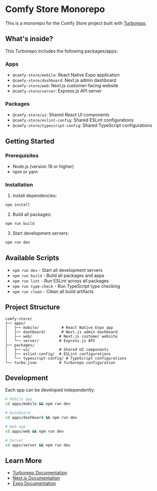 # Comfy Store Monorepo

This is a monorepo for the Comfy Store project built with [Turborepo](https://turbo.build/repo).

## What's inside?

This Turborepo includes the following packages/apps:

### Apps

- `@comfy-store/mobile`: React Native Expo application
- `@comfy-store/dashboard`: Next.js admin dashboard
- `@comfy-store/web`: Next.js customer-facing website
- `@comfy-store/server`: Express.js API server

### Packages

- `@comfy-store/ui`: Shared React UI components
- `@comfy-store/eslint-config`: Shared ESLint configurations
- `@comfy-store/typescript-config`: Shared TypeScript configurations

## Getting Started

### Prerequisites

- Node.js (version 18 or higher)
- npm or yarn

### Installation

1. Install dependencies:
```bash
npm install
```

2. Build all packages:
```bash
npm run build
```

3. Start development servers:
```bash
npm run dev
```

## Available Scripts

- `npm run dev` - Start all development servers
- `npm run build` - Build all packages and apps
- `npm run lint` - Run ESLint across all packages
- `npm run type-check` - Run TypeScript type checking
- `npm run clean` - Clean all build artifacts

## Project Structure

```
comfy-store/
├── apps/
│   ├── mobile/          # React Native Expo app
│   ├── dashboard/       # Next.js admin dashboard
│   ├── web/            # Next.js customer website
│   └── server/         # Express.js API
├── packages/
│   ├── ui/             # Shared UI components
│   ├── eslint-config/  # ESLint configurations
│   └── typescript-config/ # TypeScript configurations
└── turbo.json          # Turborepo configuration
```

## Development

Each app can be developed independently:

```bash
# Mobile app
cd apps/mobile && npm run dev

# Dashboard
cd apps/dashboard && npm run dev

# Web app
cd apps/web && npm run dev

# Server
cd apps/server && npm run dev
```

## Learn More

- [Turborepo Documentation](https://turbo.build/repo/docs)
- [Next.js Documentation](https://nextjs.org/docs)
- [Expo Documentation](https://docs.expo.dev/)